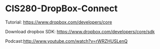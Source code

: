 CIS280-DropBox-Connect
======================

Tutorial: https://www.dropbox.com/developers/core

Download dropbox SDK: https://www.dropbox.com/developers/core/sdk

Podcast:http://www.youtube.com/watch?v=rWRZHUSLenQ
